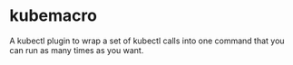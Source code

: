 # kubemacro
A kubectl plugin to wrap a set of kubectl calls into one command that you can run as many times as you want.
